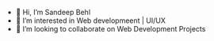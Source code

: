 - 👋 Hi, I’m Sandeep Behl
- 👀 I’m interested in Web developmeent | UI/UX 
- 💞️ I’m looking to collaborate on Web Development Projects
